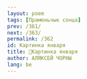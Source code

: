 ```yaml
---
layout: poem
tags: [Праменьчык сонца]
prev: /361/
next: /363/
permalink: /362
id: Картинка января
title: 🚧Картинка января
author: АЛЯКСЕЙ ЧОРНЫ
lang: be
---
```



